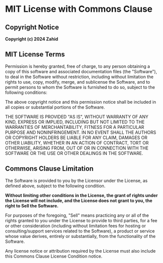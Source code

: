 # MIT License with Commons Clause

## Copyright Notice

**Copyright (c) 2024 Zahid**

## MIT License Terms

Permission is hereby granted, free of charge, to any person obtaining a copy
of this software and associated documentation files (the "Software"), to deal
in the Software without restriction, including without limitation the rights
to use, copy, modify, merge, and sublicense the Software, and to permit persons 
to whom the Software is furnished to do so, subject to the following conditions:

The above copyright notice and this permission notice shall be included in all
copies or substantial portions of the Software.

THE SOFTWARE IS PROVIDED "AS IS", WITHOUT WARRANTY OF ANY KIND, EXPRESS OR
IMPLIED, INCLUDING BUT NOT LIMITED TO THE WARRANTIES OF MERCHANTABILITY,
FITNESS FOR A PARTICULAR PURPOSE AND NONINFRINGEMENT. IN NO EVENT SHALL THE
AUTHORS OR COPYRIGHT HOLDERS BE LIABLE FOR ANY CLAIM, DAMAGES OR OTHER
LIABILITY, WHETHER IN AN ACTION OF CONTRACT, TORT OR OTHERWISE, ARISING FROM,
OUT OF OR IN CONNECTION WITH THE SOFTWARE OR THE USE OR OTHER DEALINGS IN THE
SOFTWARE.

## Commons Clause Limitation

The Software is provided to you by the Licensor under the License, as defined above, subject to the following condition.

**Without limiting other conditions in the License, the grant of rights under the License will not include, and the License does not grant to you, the right to Sell the Software.**

For purposes of the foregoing, "Sell" means practicing any or all of the rights granted to you under the License to provide to third parties, for a fee or other consideration (including without limitation fees for hosting or consulting/support services related to the Software), a product or service whose value derives, entirely or substantially, from the functionality of the Software.

Any license notice or attribution required by the License must also include this Commons Clause License Condition notice.